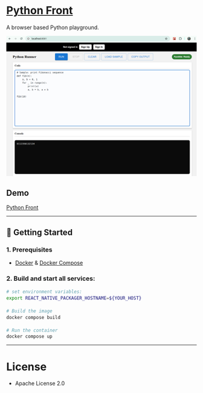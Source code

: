 # [Python Front](https://github.com/europanite/python_front "Python Front")

A browser based Python playground. 

!["web_ui"](./assets/images/web_ui.png)

##  Demo
 [Python Front](https://europanite.github.io/python_front/)

---

## 🚀 Getting Started

### 1. Prerequisites
- [Docker](https://www.docker.com/) & [Docker Compose](https://docs.docker.com/compose/)

### 2. Build and start all services:

```bash
# set environment variables:
export REACT_NATIVE_PACKAGER_HOSTNAME=${YOUR_HOST}

# Build the image
docker compose build

# Run the container
docker compose up
```
---

# License
- Apache License 2.0
